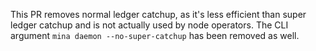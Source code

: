 This PR removes normal ledger catchup, as it's less efficient than super ledger catchup and is not actually used by node operators. The CLI argument `mina daemon --no-super-catchup` has been removed as well.
